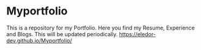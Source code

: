 # Myportfolio
This is a repository for my Portfolio. Here you find my Resume, Experience and Blogs. This will be updated periodically. 
https://eledor-dev.github.io/Myportfolio/